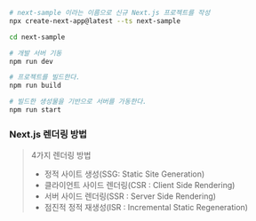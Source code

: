 ```bash
# next-sample 이라는 이름으로 신규 Next.js 프로젝트를 작성
npx create-next-app@latest --ts next-sample

cd next-sample

# 개발 서버 기동
npm run dev

# 프로젝트를 빌드한다.
npm run build

# 빌드한 생성물을 기반으로 서버를 가동한다.
npm run start
```

### Next.js 렌더링 방법
> 4가지 렌더링 방법
> - 정적 사이트 생성(SSG: Static Site Generation)
> - 클라이언트 사이드 렌더링(CSR : Client Side Rendering)
> - 서버 사이드 렌더링(SSR : Server Side Rendering)
> - 점진적 정적 재생성(ISR : Incremental Static Regeneration)
